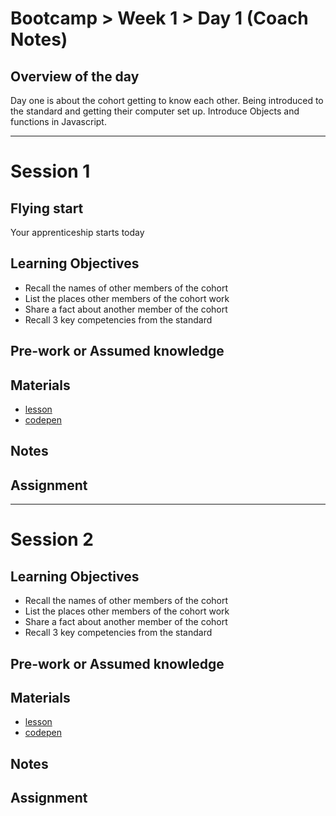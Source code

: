 # Bootcamp > Week 1 > Day 1 (Coach Notes)

## Overview of the day

Day one is about the cohort getting to know each other. Being introduced to the standard and getting their computer set up. Introduce Objects and functions in Javascript.

<hr/>

# Session 1

## Flying start

Your apprenticeship starts today

## Learning Objectives

* Recall the names of other members of the cohort
* List the places other members of the cohort work
* Share a fact about another member of the cohort
* Recall 3 key competencies from the standard

## Pre-work or Assumed knowledge

## Materials

* [lesson](https://whitehatlearningproducts.github.io/swe/bootcamp/wk1/day1.html)
* [codepen](https://codepen.io/bmordan/pen/poyLzBa?editors=0010)

## Notes

## Assignment

<hr/>

# Session 2

## Learning Objectives

* Recall the names of other members of the cohort
* List the places other members of the cohort work
* Share a fact about another member of the cohort
* Recall 3 key competencies from the standard

## Pre-work or Assumed knowledge

## Materials

* [lesson](https://whitehatlearningproducts.github.io/swe/bootcamp/wk1/day1.html)
* [codepen](https://codepen.io/bmordan/pen/poyLzBa?editors=0010)

## Notes

## Assignment